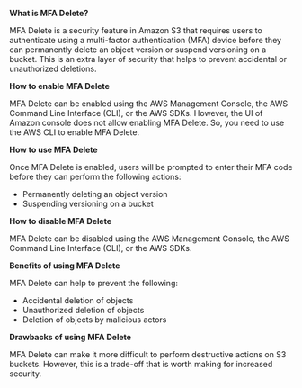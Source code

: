 **What is MFA Delete?**

MFA Delete is a security feature in Amazon S3 that requires users to authenticate using a multi-factor authentication (MFA) device before they can permanently delete an object version or suspend versioning on a bucket. This is an extra layer of security that helps to prevent accidental or unauthorized deletions.

**How to enable MFA Delete**

MFA Delete can be enabled using the AWS Management Console, the AWS Command Line Interface (CLI), or the AWS SDKs. However, the UI of Amazon console does not allow enabling MFA Delete. So, you need to use the AWS CLI to enable MFA Delete.

**How to use MFA Delete**

Once MFA Delete is enabled, users will be prompted to enter their MFA code before they can perform the following actions:

- Permanently deleting an object version
- Suspending versioning on a bucket

**How to disable MFA Delete**

MFA Delete can be disabled using the AWS Management Console, the AWS Command Line Interface (CLI), or the AWS SDKs.

**Benefits of using MFA Delete**

MFA Delete can help to prevent the following:

- Accidental deletion of objects
- Unauthorized deletion of objects
- Deletion of objects by malicious actors

**Drawbacks of using MFA Delete**

MFA Delete can make it more difficult to perform destructive actions on S3 buckets. However, this is a trade-off that is worth making for increased security.